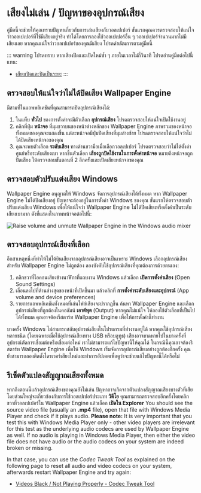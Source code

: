 # เสียงไม่เล่น / ปัญหาของอุปกรณ์เสียง
คู่มือนี้จะช่วยให้คุณทราบปัญหาเกี่ยวกับการเล่นเสียงกับวอลเปเปอร์ ขั้นแรกคุณควรตรวจสอบให้แน่ใจว่าวอลเปเปอร์ที่ใช้มีเสียงอยู่จริง ทำได้โดยการลองใช้วอลเปเปอร์อื่น ๆ วอลเปเปอร์จำนวนมากไม่มีเสียงเลย หากคุณแน่ใจว่าวอลเปเปอร์ของคุณมีเสียง โปรดดำเนินการตามคู่มือนี้

::: warning
โปรดทราบ หากเสียงปิดและเปิดใหม่ซ้ำ ๆ ภายในเวลาไม่กี่วินาที โปรดอ่านคู่มือต่อไปนี้แทน:

* [เสียงเปิดและปิดเป็นระยะ](/audio/intermittent)
:::

## ตรวจสอบให้แน่ใจว่าไม่ได้ปิดเสียง Wallpaper Engine
มีสามที่ในแอพพลิเคชันที่คุณสามารถปิดอุปกรณ์เสียงได้:

1. ในแท็บ **ทั่วไป** ของการตั้งค่าจะมีตัวเลือก **อุปกรณ์เสียง** โปรดตรวจสอบให้แน่ใจเปิดใช้งานอยู่
2. คลิกที่ปุ่ม **หน้าจอ** ที่มุมขวาบนของหน้าต่างหลักของ Wallpaper Engine ภาพรวมของหน้าจอทั้งหมดของคุณจะแสดงขึ้น แต่ละหน้าจอมีปุ่มปิดเสียงที่มุมล่างซ้าย โปรดตรวจสอบให้แน่ใจว่าไม่ได้ปิดเสียงหน้าจอของคุณ
3. คุณจะพบตัวเลือก **ระดับเสียง** ทางด้านขวามือเมื่อเลือกวอลเปเปอร์ โปรดตรวจสอบว่าไม่ได้ตั้งค่าศูนย์หรือระดับเสียงเบา หากขึ้นตัวเลือก **เสียงถูกปิดใช้งานในการตั้งค่าหน้าจอ** หมายถึงหน้าจอถูกปิดเสียง ให้ตรวจสอบขั้นตอนที่ 2 อีกครั้งและเปิดเสียงหน้าจอของคุณ

## ตรวจสอบตัวปรับแต่งเสียง Windows
Wallpaper Engine อนุญาตให้ Windows จัดการอุปกรณ์เสียงได้ทั้งหมด หาก Wallpaper Engine ไม่ได้ปิดเสียงอยู่ ปัญหาจะต้องอยู่ในการตั้งค่า Windows ของคุณ ขั้นแรกให้ตรวจสอบตัวปรับแต่งเสียง Windows เพื่อให้แน่ใจว่า Wallpaper Engine ไม่ได้ปิดเสียงหรือตั้งค่าเป็นระดับเสียงเบามาก ดังที่แสดงในภาพหน้าจอต่อไปนี้:

![Raise volume and unmute Wallpaper Engine in the Windows audio mixer](./audiomixer.png)

## ตรวจสอบอุปกรณ์เสียงที่เลือก
อีกสาเหตุหนึ่งที่ทำให้ไม่ได้ยินเสียงจากอุปกรณ์เสียงอาจเป็นเพราะ Windows เลือกอุปกรณ์เสียงสำหรับ Wallpaper Engine ไม่ถูกต้อง ลองบังคับใช้อุปกรณ์เสียงที่คุณต้องการด้วยตนเอง:

1. คลิกขวาที่ไอคอนเสียงข้างนาฬิกาที่แถบงาน Windows แล้วเลือก **เปิดการตั้งค่าเสียง** (Open Sound Settings)
2. เลื่อนลงไปที่ด้านล่างสุดของหน้าที่เปิดขึ้นมา แล้วคลิกที่ **การตั้งค่าระดับเสียงและอุปกรณ์** (App volume and device preferences)
3. รายการแอพพลิเคชันทั้งหมดที่เล่นไฟล์เสียงจะปรากฏขึ้น ค้นหา Wallpaper Engine และเลือกอุปกรณ์เสียงที่ถูกต้องในคอลัมน์ **เอาต์พุต** (Output) หากคุณไม่แน่ใจ ให้ลองใช้ตัวเลือกที่เป็นไปได้ทั้งหมด คุณอาจต้องรีสตาร์ท Wallpaper Engine เพื่อให้การตั้งค่านี้ทำงาน

บางครั้ง Windows ไม่สามารถสลับอุปกรณ์เสียงในโปรแกรมที่ทำงานอยู่ได้ หากคุณใช้อุปกรณ์เสียงหลายชนิด (โดยเฉพาะเมื่อใช้อุปกรณ์เสียงทาง USB หรือบลูทูธ) เสียงอาจขาดหายไปในบางครั้งที่อุปกรณ์ตัดการเชื่อมต่อหรือเชื่อมต่อใหม่ เราไม่สามารถแก้ไขปัญหานี้ให้คุณได้ ในกรณีนี้คุณอาจต้องรีสตาร์ท Wallpaper Engine เพื่อให้ Windows เริ่มจัดการอุปกรณ์เสียงอย่างถูกต้องอีกครั้ง คุณยังสามารถลองติดตั้งไดรเวอร์เสียงใหม่และทำการอัปเดตเพื่อดูว่าจะช่วยแก้ไขปัญหานี้ได้หรือไม่

## รีเซ็ตตัวแปลงสัญญาณเสียงทั้งหมด

หากถึงตอนนี้แล้วอุปกรณ์เสียงของคุณยังไม่เล่น ปัญหาอาจเกิดจากตัวแปลงสัญญาณเสียงบางตัวที่เสีย โดยส่วนใหญ่จะเกี่ยวข้องกับการใช้วอลเปเปอร์ประเภท **วิดีโอ** คุณสามารถตรวจสอบอีกครั้งโดยคลิกขวาที่วอลเปเปอร์ใน Wallpaper Engine แล้วเลือก **เปิดใน Explorer** You should see the source video file (usually an **.mp4** file), open that file with Windows Media Player and check if it plays audio. **Please note:** It is very important that you test this with Windows Media Player only - other video players are irrelevant for this test as the underlying audio codecs are used by Wallpaper Engine as well. If no audio is playing in Windows Media Player, then either the video file does not have audio or the audio codecs on your system are indeed broken or missing.

In that case, you can use the *Codec Tweak Tool* as explained on the following page to reset all audio and video codecs on your system, afterwards restart Wallpaper Engine and try again:

* [Videos Black / Not Playing Properly - Codec Tweak Tool](noshow/notplaying.html#codec-tweak-tool)

